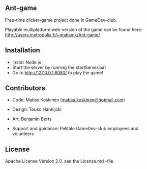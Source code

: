 
## Ant-game

Free-time clicker-game project done in GameDev-club.

Playable multiplatform web-version of the game can be found here: http://users.metropolia.fi/~matiamk/Ant-game/

## Installation

- Install Node.js
- Start the server by running the startServer.bat
- Go to http://127.0.0.1:8080/ to play the game!

## Contributors

- Code:   Matias Koskinen (matias.koskinen@hotmail.com)
- Design: Touko Hanhijoki
- Art:    Benjamin Berts

- Support and guidance:
        Pelitalo GameDev-club employees and volunteers

## License

Apache License Version 2.0, see the License.md -file.